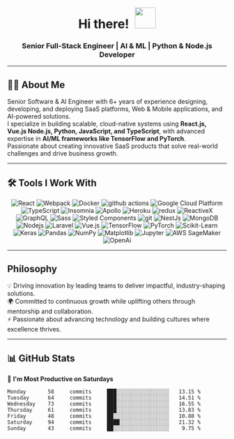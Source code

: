 <h1 align="center">Hi there! &nbsp;<a href="$"><img src="https://github.com/jerraxglob/0xfarooq/blob/main/icons/wave.gif" width="48"></a></h1>

<h3 align="center"> Senior Full-Stack Engineer | AI & ML | Python & Node.js Developer </h3>

---

## 👨‍💻 About Me  
Senior Software & AI Engineer with 6+ years of experience designing, developing, and deploying SaaS platforms, Web & Mobile applications, and AI-powered solutions.  
I specialize in building scalable, cloud-native systems using **React.js, Vue.js Node.js, Python, JavaScript, and TypeScript**, with advanced expertise in **AI/ML frameworks like TensorFlow and PyTorch**.  
Passionate about creating innovative SaaS products that solve real-world challenges and drive business growth.

---

## 🛠 Tools I Work With  
<p align="center">
  <img alt="React" src="https://img.shields.io/badge/-React-45b8d8?style=flat-square&logo=react&logoColor=white" />
  <img alt="Webpack" src="https://img.shields.io/badge/-Webpack-8DD6F9?style=flat-square&logo=webpack&logoColor=white" /> 
  <img alt="Docker" src="https://img.shields.io/badge/-Docker-46a2f1?style=flat-square&logo=docker&logoColor=white" />
  <img alt="github actions" src="https://img.shields.io/badge/-Github_Actions-2088FF?style=flat-square&logo=github-actions&logoColor=white" />
  <img alt="Google Cloud Platform" src="https://img.shields.io/badge/-Google_Cloud_Platform-1a73e8?style=flat-square&logo=google-cloud&logoColor=white" />
  <img alt="TypeScript" src="https://img.shields.io/badge/-TypeScript-007ACC?style=flat-square&logo=typescript&logoColor=white" />
  <img alt="Insomnia" src="https://img.shields.io/badge/-Insomnia-5849BE?style=flat-square&logo=insomnia&logoColor=white" />
  <img alt="Apollo" src="https://img.shields.io/badge/-Apollo%20GraphQL-311C87?style=flat-square&logo=apollo-graphql&logoColor=white" />
  <img alt="Heroku" src="https://img.shields.io/badge/-Heroku-430098?style=flat-square&logo=heroku&logoColor=white" />
  <img alt="redux" src="https://img.shields.io/badge/-Redux-764ABC?style=flat-square&logo=redux&logoColor=white" />
  <img alt="ReactiveX" src="https://img.shields.io/badge/-RxJs-B7178C?style=flat-square&logo=reactivex&logoColor=white" />
  <img alt="GraphQL" src="https://img.shields.io/badge/-GraphQL-E10098?style=flat-square&logo=graphql&logoColor=white" />
  <img alt="Sass" src="https://img.shields.io/badge/-Sass-CC6699?style=flat-square&logo=sass&logoColor=white" />
  <img alt="Styled Components" src="https://img.shields.io/badge/-Styled_Components-db7092?style=flat-square&logo=styled-components&logoColor=white" />
  <img alt="git" src="https://img.shields.io/badge/-Git-F05032?style=flat-square&logo=git&logoColor=white" />
  <img alt="NestJs" src="https://img.shields.io/badge/-NestJs-ea2845?style=flat-square&logo=nestjs&logoColor=white" />
  <img alt="MongoDB" src="https://img.shields.io/badge/-MongoDB-13aa52?style=flat-square&logo=mongodb&logoColor=white" />
  <img alt="Nodejs" src="https://img.shields.io/badge/-Nodejs-43853d?style=flat-square&logo=Node.js&logoColor=white" />
  <img alt="Laravel" src="https://img.shields.io/badge/Laravel-2e2e2e?logo=laravel&logoColor=white" />
  <img alt="Vue.js" src="https://img.shields.io/badge/Vue.js-35495E?style=flat-square&logo=vuedotjs&logoColor=white" />
  <img alt="TensorFlow" src="https://img.shields.io/badge/-TensorFlow-FF6F00?style=flat-square&logo=tensorflow&logoColor=white" />
  <img alt="PyTorch" src="https://img.shields.io/badge/-PyTorch-EE4C2C?style=flat-square&logo=pytorch&logoColor=white" />
  <img alt="Scikit-Learn" src="https://img.shields.io/badge/-Scikit_Learn-F7931E?style=flat-square&logo=scikit-learn&logoColor=white" />
  <img alt="Keras" src="https://img.shields.io/badge/-Keras-D00000?style=flat-square&logo=keras&logoColor=white" />
  <img alt="Pandas" src="https://img.shields.io/badge/-Pandas-150458?style=flat-square&logo=pandas&logoColor=white" />
  <img alt="NumPy" src="https://img.shields.io/badge/-NumPy-013243?style=flat-square&logo=numpy&logoColor=white" />
  <img alt="Matplotlib" src="https://img.shields.io/badge/-Matplotlib-11557C?style=flat-square&logo=matplotlib&logoColor=white" />
  <img alt="Jupyter" src="https://img.shields.io/badge/-Jupyter-F37626?style=flat-square&logo=jupyter&logoColor=white" />
  <img alt="AWS SageMaker" src="https://img.shields.io/badge/-AWS_SageMaker-FF9900?style=flat-square&logo=amazon-aws&logoColor=white" />
  <img alt="OpenAi" src="https://shields.io/badge/-OpenAI-93f6ef?logo=openai" />
</p>

---

## Philosophy  
💡 Driving innovation by leading teams to deliver impactful, industry-shaping solutions.  
🌍 Committed to continuous growth while uplifting others through mentorship and collaboration.  
⚡ Passionate about advancing technology and building cultures where excellence thrives.  

---

## 📊 GitHub Stats  
📅 **I'm Most Productive on Saturdays**  

```text
Monday       58     commits     ███░░░░░░░░░░░░░░░░░   13.15 % 
Tuesday      64     commits     ███░░░░░░░░░░░░░░░░░   14.51 % 
Wednesday    73     commits     ███░░░░░░░░░░░░░░░░░   16.55 % 
Thursday     61     commits     ███░░░░░░░░░░░░░░░░░   13.83 % 
Friday       48     commits     ██░░░░░░░░░░░░░░░░░░   10.88 % 
Saturday     94     commits     ████░░░░░░░░░░░░░░░░   21.32 % 
Sunday       43     commits     ██░░░░░░░░░░░░░░░░░░    9.75 % 
